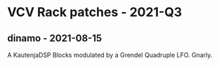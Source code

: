 # VCV Rack patches - 2021-Q3

## dinamo - 2021-08-15

A KautenjaDSP Blocks modulated by a Grendel Quadruple LFO. Gnarly.

